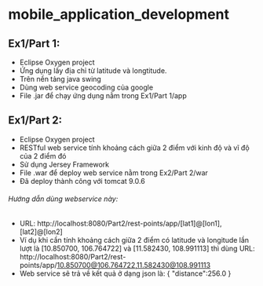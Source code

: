 # mobile_application_development

## Ex1/Part 1:
- Eclipse Oxygen project
- Ứng dụng lấy địa chỉ từ latitude và longtitude.
- Trên nền tảng java swing
- Dùng web service geocoding của google
- File .jar để chạy ứng dụng nằm trong Ex1/Part 1/app
## Ex1/Part 2:
- Eclipse Oxygen project
- RESTful web service tính khoảng cách giữa 2 điểm với kinh độ và vĩ độ của 2 điểm đó
- Sử dụng Jersey Framework
- File .war để deploy web service nằm trong Ex2/Part 2/war
- Đã deploy thành công với tomcat 9.0.6
###### Hướng dẫn dùng webservice này:
- URL: http://localhost:8080/Part2/rest-points/app/[lat1]@[lon1],[lat2]@[lon2]
- Ví dụ khi cần tính khoảng cách giữa 2 điểm có latitude và longitude lần lượt là [10.850700, 106.764722] và [11.582430, 108.991113] thì dùng URL: http://localhost:8080/Part2/rest-points/app/10.850700@106.764722,11.582430@108.991113
- Web service sẽ trả về kết quả ở dạng json là: { "distance":256.0 }
